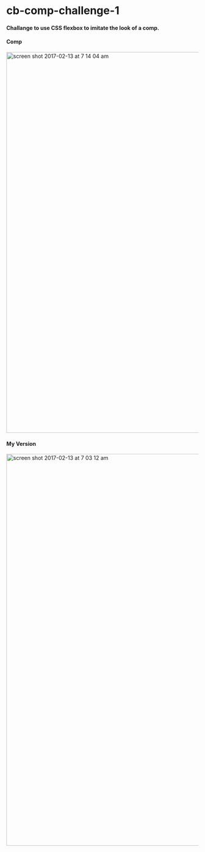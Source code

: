 # cb-comp-challenge-1

#### Challange to use CSS flexbox to imitate the look of a comp.

#### Comp
<img width="999" alt="screen shot 2017-02-13 at 7 14 04 am" src="https://cloud.githubusercontent.com/assets/18603030/22886659/0d69abc4-f1bc-11e6-9aa1-f0e6066dd286.png">

#### My Version 

<img width="1028" alt="screen shot 2017-02-13 at 7 03 12 am" src="https://cloud.githubusercontent.com/assets/18603030/22886715/4aa757ca-f1bc-11e6-956e-9b53022aa888.png">
